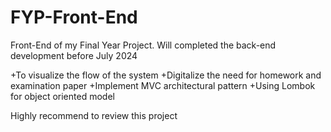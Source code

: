 # FYP-Front-End
Front-End of my Final Year Project. Will completed the back-end development before July 2024 

+To visualize the flow of the system
+Digitalize the need for homework and examination paper
+Implement MVC architectural pattern
+Using Lombok for object oriented model

Highly recommend to review this project
